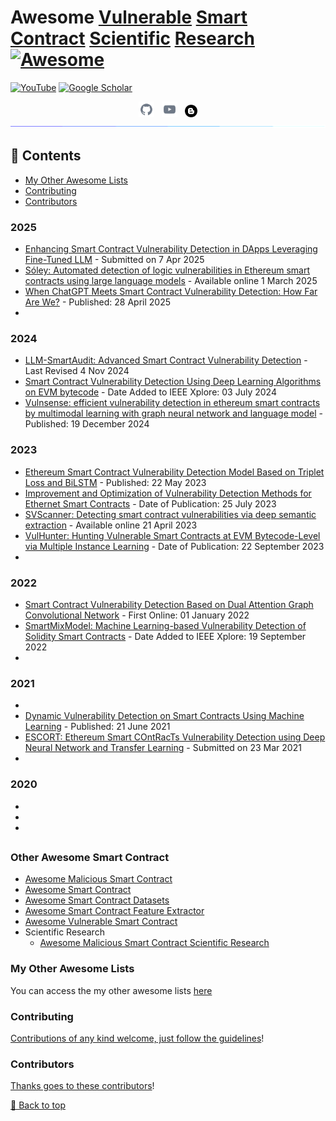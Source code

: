 # Awesome [Vulnerable](https://youtube.com/playlist?list=PL9V4Zu3RroiVyfkzi0jlbyBE--AWZB7ki&si=SrGC6CR8CrY2o0h7) [Smart](https://en.wikipedia.org/wiki/Smart_contract) [Contract](https://csrc.nist.gov/glossary/term/smart_contract) [Scientific](https://scholar.google.com/scholar?q=%22vulnerable+smart+contracts%22&hl=en&as_sdt=0%2C5&as_vis=1&as_ylo=2020&as_yhi=) [Research](https://owasp.org/www-project-smart-contract-top-10/) [![Awesome](https://awesome.re/badge.svg)](https://awesome.re) 
[![YouTube](https://img.shields.io/badge/YouTube-%23FF0000.svg?style=for-the-badge&logo=YouTube&logoColor=white)](https://youtube.com/playlist?list=PL9V4Zu3RroiVyfkzi0jlbyBE--AWZB7ki&si=SrGC6CR8CrY2o0h7) [![Google Scholar](https://img.shields.io/badge/Google%20Scholar-4285F4?style=for-the-badge&logo=google-scholar&logoColor=white)](https://scholar.google.com/scholar?q=%22vulnerable+smart+contracts%22&hl=en&as_sdt=0%2C5&as_vis=1&as_ylo=2020&as_yhi=)
<p align="center">
    <a href="https://github.com/cybersecurity-dev/"><img height="25" src="https://github.com/cybersecurity-dev/cybersecurity-dev/blob/main/assets/github.svg" alt="GitHub"></a>
    &nbsp;
    <a href="https://www.youtube.com/@CyberThreatDefence"><img height="25" src="https://github.com/cybersecurity-dev/cybersecurity-dev/blob/main/assets/youtube.svg" alt="YouTube"></a>
    &nbsp;
    <a href="https://cyberthreatdefence.com/my_awesome_lists"><img height="20" src="https://github.com/cybersecurity-dev/cybersecurity-dev/blob/main/assets/blog.svg" alt="My Awesome Lists"></a>
    <img src="https://github.com/cybersecurity-dev/cybersecurity-dev/blob/main/assets/bar.gif">
</p>

## 📖 Contents
- [My Other Awesome Lists](#my-other-awesome-lists)
- [Contributing](#contributing)
- [Contributors](#contributors)

### 2025
- [Enhancing Smart Contract Vulnerability Detection in DApps Leveraging Fine-Tuned LLM](https://arxiv.org/abs/2504.05006) - Submitted on 7 Apr 2025
- [Sóley: Automated detection of logic vulnerabilities in Ethereum smart contracts using large language models](https://www.sciencedirect.com/science/article/pii/S0164121225000743) - Available online 1 March 2025
- [When ChatGPT Meets Smart Contract Vulnerability Detection: How Far Are We?](https://dl.acm.org/doi/full/10.1145/3702973) - Published: 28 April 2025
- 

### 2024
- [LLM-SmartAudit: Advanced Smart Contract Vulnerability Detection](https://arxiv.org/abs/2410.09381) - Last Revised 4 Nov 2024 
- [Smart Contract Vulnerability Detection Using Deep Learning Algorithms on EVM bytecode](https://ieeexplore.ieee.org/document/10577852) - Date Added to IEEE Xplore: 03 July 2024
- [Vulnsense: efficient vulnerability detection in ethereum smart contracts by multimodal learning with graph neural network and language model](https://link.springer.com/article/10.1007/s10207-024-00965-2) - Published: 19 December 2024

### 2023
- [Ethereum Smart Contract Vulnerability Detection Model Based on Triplet Loss and BiLSTM](https://www.mdpi.com/2079-9292/12/10/2327) - Published: 22 May 2023
- [Improvement and Optimization of Vulnerability Detection Methods for Ethernet Smart Contracts](https://ieeexplore.ieee.org/abstract/document/10192903) - Date of Publication: 25 July 2023
- [SVScanner: Detecting smart contract vulnerabilities via deep semantic extraction](https://www.sciencedirect.com/science/article/pii/S2214212623000686) - Available online 21 April 2023
- [VulHunter: Hunting Vulnerable Smart Contracts at EVM Bytecode-Level via Multiple Instance Learning](https://ieeexplore.ieee.org/abstract/document/10261219) - Date of Publication: 22 September 2023
-

### 2022
- [Smart Contract Vulnerability Detection Based on Dual Attention Graph Convolutional Network](https://link.springer.com/chapter/10.1007/978-3-030-92638-0_20) - First Online: 01 January 2022
- [SmartMixModel: Machine Learning-based Vulnerability Detection of Solidity Smart Contracts](https://ieeexplore.ieee.org/abstract/document/9881798) - Date Added to IEEE Xplore: 19 September 2022
-

### 2021
- 
- [Dynamic Vulnerability Detection on Smart Contracts Using Machine Learning](https://dl.acm.org/doi/abs/10.1145/3463274.3463348) - Published: 21 June 2021
- [ESCORT: Ethereum Smart COntRacTs Vulnerability Detection using Deep Neural Network and Transfer Learning](https://arxiv.org/abs/2103.12607) - Submitted on 23 Mar 2021
-

### 2020
-
-
-

##
### Other Awesome Smart Contract
- [Awesome Malicious Smart Contract](https://github.com/cybersecurity-dev/awesome-malicious-smart-contract)
- [Awesome Smart Contract](https://github.com/cybersecurity-dev/awesome-smart-contract)
- [Awesome Smart Contract Datasets](https://github.com/cybersecurity-dev/awesome-smartcontract-datasets)
- [Awesome Smart Contract Feature Extractor](https://github.com/cybersecurity-dev/awesome-smartcontract-feature-extractor)
- [Awesome Vulnerable Smart Contract](https://github.com/cybersecurity-dev/awesome-vulnerable-smart-contract)
- Scientific Research
    - [Awesome Malicious Smart Contract Scientific Research](https://github.com/cybersecurity-dev/awesome-malicious-smart-contract-scientific-research)

### My Other Awesome Lists
You can access the my other awesome lists [here](https://cyberthreatdefence.com/my_awesome_lists)

### Contributing

[Contributions of any kind welcome, just follow the guidelines](contributing.md)!

### Contributors

[Thanks goes to these contributors](https://github.com/cybersecurity-dev/awesome-vulnerable-smart-contract-scientific-research/graphs/contributors)!

[🔼 Back to top](#awesome-vulnerable-smart-contract-scientific-research-)
